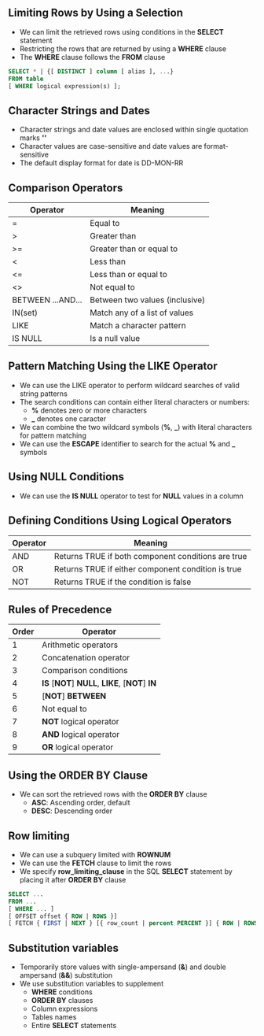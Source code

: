 ## Limiting Rows by Using a Selection
- We can limit the retrieved rows using conditions in the **SELECT** statement
- Restricting the rows that are returned by using a **WHERE** clause
- The **WHERE** clause follows the **FROM** clause

```sql
SELECT * | {[ DISTINCT ] column [ alias ], ...}
FROM table
[ WHERE logical expression(s) ];
```

## Character Strings and Dates
- Character strings and date values are enclosed within single quotation marks **''**
- Character values are case-sensitive and date values are format-sensitive
- The default display format for date is DD-MON-RR

## Comparison Operators
| Operator | Meaning |
|----------|---------|
| =        | Equal to |
| >        | Greater than |
| >=       | Greater than or equal to |
| <        | Less than |
| <=       | Less than or equal to |
| <>       | Not equal to |
| BETWEEN ...AND... | Between two values (inclusive) |
| IN(set)  | Match any of a list of values |
| LIKE     | Match a character pattern |
| IS NULL  | Is a null value |

## Pattern Matching Using the LIKE Operator
- We can use the LIKE operator to perform wildcard searches of valid string patterns
- The search conditions can contain either literal characters or numbers:
    - **%** denotes zero or more characters
    - **_** denotes one caracter
- We can combine the two wildcard symbols (**%**, **_**) with literal characters for pattern matching
- We can use the **ESCAPE** identifier to search for the actual **%** and **_** symbols

## Using NULL Conditions
- We can use the **IS NULL** operator to test for **NULL** values in a column

## Defining Conditions Using Logical Operators
| Operator | Meaning |
|----------|---------|
| AND      | Returns TRUE if both component conditions are true |
| OR       | Returns TRUE if either component condition is true |
| NOT      | Returns TRUE if the condition is false |

## Rules of Precedence
| Order | Operator |
|-------|----------|
| 1     | Arithmetic operators |
| 2     | Concatenation operator |
| 3     | Comparison conditions |
| 4     | **IS** [**NOT**] **NULL**, **LIKE**, [**NOT**] **IN** |
| 5     | [**NOT**] **BETWEEN** |
| 6     | Not equal to |
| 7     | **NOT** logical operator |
| 8     | **AND** logical operator |
| 9     | **OR** logical operator |

## Using the ORDER BY Clause
- We can sort the retrieved rows with the **ORDER BY** clause
    - **ASC**: Ascending order, default
    - **DESC**: Descending order

## Row limiting
- We can use a subquery limited with **ROWNUM**
- We can use the **FETCH** clause to limit the rows
- We specify **row_limiting_clause** in the SQL **SELECT** statement by placing it after **ORDER BY** clause

```sql
SELECT ...
FROM ...
[ WHERE ... ]
[ OFFSET offset { ROW | ROWS }]
[ FETCH { FIRST | NEXT } [{ row_count | percent PERCENT }] { ROW | ROWS } { ONLY | WITH TIES }]
```

## Substitution variables
- Temporarily store values with single-ampersand (**&**) and double ampersand (**&&**) substitution
- We use substitution variables to supplement
    - **WHERE** conditions
    - **ORDER BY** clauses
    - Column expressions
    - Tables names
    - Entire **SELECT** statements
